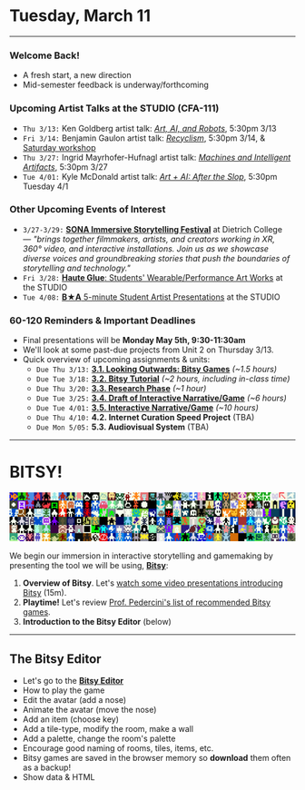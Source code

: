 # Tuesday, March 11

---

### Welcome Back!

* A fresh start, a new direction
* Mid-semester feedback is underway/forthcoming

### Upcoming Artist Talks at the STUDIO (CFA-111)

* `Thu 3/13:` Ken Goldberg artist talk: [*Art, AI, and Robots*](https://studioforcreativeinquiry.org/events/kengoldberg), 5:30pm 3/13
* `Fri 3/14:` Benjamin Gaulon artist talk: [*Recyclism*](https://studioforcreativeinquiry.org/events/gaulon-lecture), 5:30pm 3/14, & [Saturday workshop](https://studioforcreativeinquiry.org/events/refunct)
* `Thu 3/27:` Ingrid Mayrhofer-Hufnagl artist talk: [*Machines and Intelligent Artifacts*](https://studioforcreativeinquiry.org/events/ingrid-mayrhofer-hufnagl-lecture-ai-%e2%8a%82-ia-machines-and-intelligent-artifacts), 5:30pm 3/27
* `Tue 4/01:` Kyle McDonald artist talk: [*Art + AI: After the Slop*](https://studioforcreativeinquiry.org/events/kylemcdonald), 5:30pm Tuesday 4/1

### Other Upcoming Events of Interest

* `3/27-3/29:` [**SONA Immersive Storytelling Festival**](https://www.sonafestival.com/) at Dietrich College — *"brings together filmmakers, artists, and creators working in XR, 360° video, and interactive installations. Join us as we showcase diverse voices and groundbreaking stories that push the boundaries of storytelling and technology."*
* `Fri 3/28:` [**Haute Glue**: Students' Wearable/Performance Art Works](https://studioforcreativeinquiry.org/events/haute-glue-student-directed-live-event-for-wearable-and-performance-art-works) at the STUDIO
* `Tue 4/08:` [**B★A** 5-minute Student Artist Presentations](https://studioforcreativeinquiry.org/events/ba-2025-sign-up-by-march-10th-day-of-is-april-8) at the STUDIO


### 60-120 Reminders & Important Deadlines

* Final presentations will be **Monday May 5th, 9:30-11:30am**
* We'll look at some past-due projects from Unit 2 on Thursday 3/13.
* Quick overview of upcoming assignments & units:
  * `Due Thu 3/13:` [**3.1. Looking Outwards: Bitsy Games**](../assignments/interactive_narrative/readme.md#31-looking-outwards) *(~1.5 hours)*
  * `Due Tue 3/18:` [**3.2. Bitsy Tutorial**](../assignments/interactive_narrative/readme.md#32-bitsy-tutorial) *(~2 hours, including in-class time)*
  * `Due Thu 3/20:` [**3.3. Research Phase**](../assignments/interactive_narrative/readme.md#33-research-phase) *(~1 hour)*
  * `Due Tue 3/25:` [**3.4. Draft of Interactive Narrative/Game**](../assignments/interactive_narrative/readme.md#34-draft-of-interactive-narrativegame) *(~6 hours)*
  * `Due Tue 4/01:` [**3.5. Interactive Narrative/Game**](../assignments/interactive_narrative/readme.md#35-interactive-narrative-game) *(~10 hours)*
  * `Due Thu 4/10:` **4.2. Internet Curation Speed Project** (TBA)
  * `Due Mon 5/05:` **5.3. Audiovisual System** (TBA)

---

# BITSY!

![bitsy_banner.gif](img/bitsy_banner.gif)

We begin our immersion in interactive storytelling and gamemaking by presenting the tool we will be using, [**Bitsy**](https://make.bitsy.org/):

1. **Overview of Bitsy**. Let's [watch some video presentations introducing Bitsy](../lectures/interactive_narrative/bitsy_overview.md) (15m). 
2. **Playtime!** Let's review [Prof. Pedercini's list of recommended Bitsy games](../lectures/interactive_narrative/some_bitsy_games.md). 
3. **Introduction to the Bitsy Editor** (below)


---

## The Bitsy Editor

* Let's go to the [**Bitsy Editor**](https://make.bitsy.org/)
* How to play the game
* Edit the avatar (add a nose)
* Animate the avatar (move the nose)
* Add an item (choose key)
* Add a tile-type, modify the room, make a wall
* Add a palette, change the room's palette
* Encourage good naming of rooms, tiles, items, etc.
* Bitsy games are saved in the browser memory so **download** them often as a backup!
* Show data & HTML


